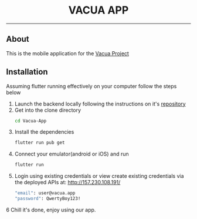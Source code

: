 <h1 align="center">VACUA APP</h1></h1>

------

## About

This is the mobile application for the [Vacua Project](https://github.com/yokwejuste/Vacua-Project/)

## Installation

Assuming flutter running effectively on your computer follow the steps below

1. Launch the backend locally following the instructions on it's [repository](https://github.com/yokwejuste/Vacua-Backend)
2. Get into the clone directory
    ```bash
    cd Vacua-App
    ```
3. Install the dependencies
    ```bash
   flutter run pub get
   ```
4. Connect your emulator(android or iOS) and run
    ```bash
   flutter run
   ```
5. Login using existing credentials or view create existing credentials via the deployed APIs at: http://157.230.108.191/
    ```bash
    "email": user@vacua.app
    "password": QwertyBoy123!
    ```

6 Chill it's done, enjoy using our app.
